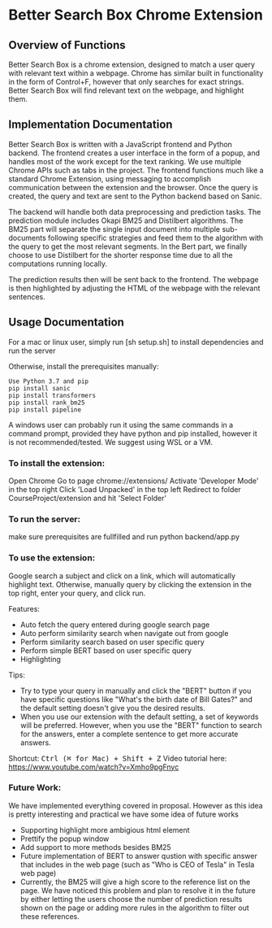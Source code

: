 # Better Search Box Chrome Extension

## Overview of Functions
Better Search Box is a chrome extension, designed to match a user query with relevant text within a webpage. Chrome has similar built in functionality in the form of Control+F, however that only searches for exact strings. Better Search Box will find relevant text on the webpage, and highlight them.

## Implementation Documentation
Better Search Box is written with a JavaScript frontend and Python backend. The frontend creates a user interface in the form of a popup, and handles most of the work except for the text ranking. We use multiple Chrome APIs such as tabs in the project. The frontend functions much like a standard Chrome Extension, using messaging to accomplish communication between the extension and the browser. Once the query is created, the query and text are sent to the Python backend based on Sanic. 

The backend will handle both data preprocessing and prediction tasks. The prediction module includes Okapi BM25 and Distilbert algorithms. The BM25 part will separate the single input document into multiple sub-documents following specific strategies and feed them to the algorithm with the query to get the most relevant segments. In the Bert part, we finally choose to use Distilbert for the shorter response time due to all the computations running locally.

The prediction results then will be sent back to the frontend. The webpage is then highlighted by adjusting the HTML of the webpage with the relevant sentences.

## Usage Documentation
For a mac or linux user, simply run [sh setup.sh] to install dependencies and run the server

Otherwise, install the prerequisites manually:
```
Use Python 3.7 and pip
pip install sanic
pip install transformers
pip install rank_bm25
pip install pipeline
```

A windows user can probably run it using the same commands in a command prompt, provided they have python and pip installed, however it is not recommended/tested. We suggest using WSL or a VM.

### To install the extension:
Open Chrome
Go to page chrome://extensions/
Activate 'Developer Mode' in the top right
Click 'Load Unpacked' in the top left
Redirect to folder CourseProject/extension and hit 'Select Folder'

### To run the server:
make sure prerequisites are fullfilled and run python backend/app.py

### To use the extension:
Google search a subject and click on a link, which will automatically highlight text. Otherwise, manually query by clicking the extension in the top right, enter your query, and click run.

Features:
* Auto fetch the query entered during google search page
* Auto perform similarity search when navigate out from google
* Perform similarity search based on user specific query
* Perform simple BERT based on user specific query
* Highlighting

Tips:
* Try to type your query in manually and click the "BERT" button if you have specific questions like "What's the birth date of Bill Gates?" and the default setting doesn't give you the desired results.
* When you use our extension with the default setting, a set of keywords will be preferred. However, when you use the "BERT" function to search for the answers, enter a complete sentence to get more accurate answers. 

Shortcut:
<kbd>Ctrl (⌘ for Mac) + Shift + Z</kbd>
Video tutorial here: https://www.youtube.com/watch?v=Xmho9pgFnyc

### Future Work:
We have implemented everything covered in proposal. However as this idea is pretty interesting and practical we have some idea of future works 
* Supporting highlight more ambigious html element
* Prettify the popup window
* Add support to more methods besides BM25
* Future implementation of BERT to answer qustion with specific answer that includes in the web page (such as "Who is CEO of Tesla" in Tesla web page)
* Currently, the BM25 will give a high score to the reference list on the page. We have noticed this problem and plan to resolve it in the future by either letting the users choose the number of prediction results shown on the page or adding more rules in the algorithm to filter out these references.